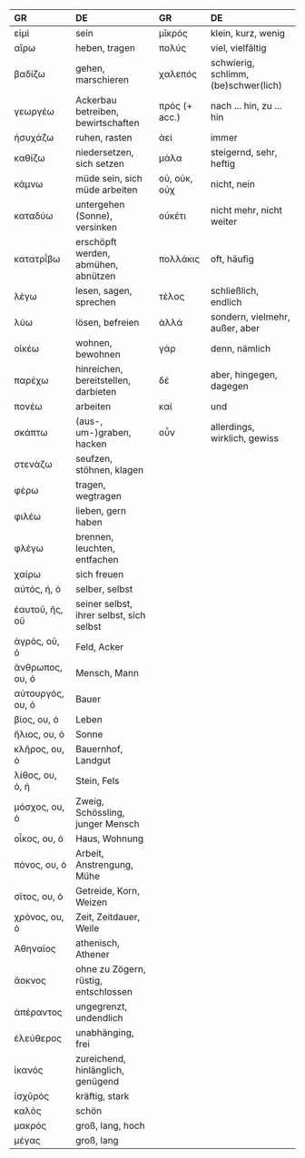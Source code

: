 | GR               | DE                                       | GR            | DE                                   |
| :--------------- | :--------------------------------------- | :------------ | :----------------------------------- |
| εἰμί             | sein                                     | μῑκρός        | klein, kurz, wenig                   |
| αἴρω             | heben, tragen                            | πολύς         | viel, vielfältig                     |
| βαδίζω           | gehen, marschieren                       | χαλεπός       | schwierig, schlimm, (be)schwer(lich) |
| γεωργέω          | Ackerbau betreiben, bewirtschaften       | πρός (+ acc.) | nach ... hin, zu ... hin             |
| ἡσυχάζω          | ruhen, rasten                            | ἀεί           | immer                                |
| καθίζω           | niedersetzen, sich setzen                | μάλα          | steigernd, sehr, heftig              |
| κάμνω            | müde sein, sich müde arbeiten            | οὐ, οὐκ, οὐχ  | nicht, nein                          |
| καταδύω          | untergehen (Sonne), versinken            | οὐκέτι        | nicht mehr, nicht weiter             |
| κατατρΐβω        | erschöpft werden, abmühen, abnützen      | πολλάκις      | oft, häufig                          |
| λὲγω             | lesen, sagen, sprechen                   | τέλος         | schließlich, endlich                 |
| λύω              | lösen, befreien                          | ἀλλά          | sondern, vielmehr, außer, aber       |
| οἰκέω            | wohnen, bewohnen                         | γάρ           | denn, nämlich                        |
| παρέχω           | hinreichen, bereitstellen, darbieten     | δέ            | aber, hingegen, dagegen              |
| πονέω            | arbeiten                                 | καί           | und                                  |
| σκάπτω           | (aus-, um-)graben, hacken                | οὖν           | allerdings, wirklich, gewiss         |
| στενὰζω          | seufzen, stöhnen, klagen                 |               |                                      |
| φέρω             | tragen, wegtragen                        |               |                                      |
| φιλέω            | lieben, gern haben                       |               |                                      |
| φλέγω            | brennen, leuchten, entfachen             |               |                                      |
| χαίρω            | sich freuen                              |               |                                      |
| αὐτός, ή, ό      | selber, selbst                           |               |                                      |
| ἑαυτοῦ, ῆς, οῦ   | seiner selbst, ihrer selbst, sich selbst |               |                                      |
| ἀγρός, οῦ, ὁ     | Feld, Acker                              |               |                                      |
| ἄνθρωπος, ου, ὁ  | Mensch, Mann                             |               |                                      |
| αὐτουργός, ου, ὁ | Bauer                                    |               |                                      |
| βίος, ου, ὁ      | Leben                                    |               |                                      |
| ἥλιος, ου, ὁ     | Sonne                                    |               |                                      |
| κλῆρος, ου, ὁ    | Bauernhof, Landgut                       |               |                                      |
| λίθος, ου, ὁ, ἡ  | Stein, Fels                              |               |                                      |
| μόσχος, ου, ὁ    | Zweig, Schössling, junger Mensch         |               |                                      |
| οἶκος, ου, ὁ     | Haus, Wohnung                            |               |                                      |
| πόνος, ου, ὁ     | Arbeit, Anstrengung, Mühe                |               |                                      |
| σῖτος, ου, ὁ     | Getreide, Korn, Weizen                   |               |                                      |
| χρόνος, ου, ὁ    | Zeit, Zeitdauer, Weile                   |               |                                      |
| Ἀθηναῖος         | athenisch, Athener                       |               |                                      |
| ἄοκνος           | ohne zu Zögern, rüstig, entschlossen     |               |                                      |
| ἀπέραντος        | ungegrenzt, undendlich                   |               |                                      |
| ἐλεύθερος        | unabhänging, frei                        |               |                                      |
| ἱκανός           | zureichend, hinlänglich, genügend        |               |                                      |
| ἰσχῡρός          | kräftig, stark                           |               |                                      |
| καλός            | schön                                    |               |                                      |
| μακρός           | groß, lang, hoch                         |               |                                      |
| μέγας            | groß, lang                               |               |                                      |
